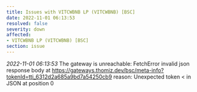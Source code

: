 ```yaml
---
title: Issues with VITCWBNB LP (VITCWBNB) [BSC]
date: 2022-11-01 06:13:53
resolved: false
severity: down
affected:
- VITCWBNB LP (VITCWBNB) [BSC]
section: issue
---
```


*2022-11-01 06:13:53* The gateway is unreachable: FetchError invalid json response body at https://gateways.thomiz.dev/bsc/meta-info?tokenId=tti_6312d2a685a9bd7a54250cb9 reason: Unexpected token < in JSON at position 0